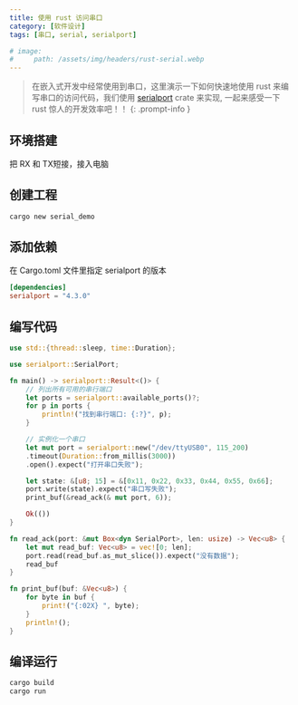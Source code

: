 ```yaml
---
title: 使用 rust 访问串口
category: [软件设计]
tags: [串口, serial, serialport]

# image:
#     path: /assets/img/headers/rust-serial.webp
---
```


> 在嵌入式开发中经常使用到串口，这里演示一下如何快速地使用 rust 来编写串口的访问代码，我们使用 [serialport](https://crates.io/crates/serialport) crate 来实现, 一起来感受一下 rust 惊人的开发效率吧！！
{: .prompt-info }

## 环境搭建
把 RX 和 TX短接，接入电脑

## 创建工程

```bash
cargo new serial_demo
```

## 添加依赖

在 Cargo.toml 文件里指定 serialport 的版本

```toml
[dependencies]
serialport = "4.3.0"
```

## 编写代码

```rust
use std::{thread::sleep, time::Duration};

use serialport::SerialPort;

fn main() -> serialport::Result<()> {
    // 列出所有可用的串行端口
    let ports = serialport::available_ports()?;
    for p in ports {
        println!("找到串行端口: {:?}", p);
    }

    // 实例化一个串口
    let mut port = serialport::new("/dev/ttyUSB0", 115_200)
    .timeout(Duration::from_millis(3000))
    .open().expect("打开串口失败");

    let state: &[u8; 15] = &[0x11, 0x22, 0x33, 0x44, 0x55, 0x66];
    port.write(state).expect("串口写失败");
    print_buf(&read_ack(& mut port, 6));

    Ok(())
}

fn read_ack(port: &mut Box<dyn SerialPort>, len: usize) -> Vec<u8> {
    let mut read_buf: Vec<u8> = vec![0; len];
    port.read(read_buf.as_mut_slice()).expect("没有数据");
    read_buf
}

fn print_buf(buf: &Vec<u8>) {
    for byte in buf {
        print!("{:02X} ", byte);
    }
    println!();
}

```
## 编译运行
```bash
cargo build
cargo run
```



